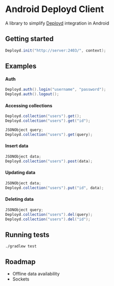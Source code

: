 # Android Deployd Client
A library to simplify [Deployd](http://deployd.com) integration in Android

## Getting started
```java
Deployd.init("http://server:2403/", context);
```

## Examples
#### Auth
```java
Deployd.auth().login("username", "password");
Deployd.auth().logout();
```

#### Accessing collections
```java
Deployd.collection("users").get();
Deployd.collection("users").get("id");

JSONObject query;
Deployd.collection("users").get(query);
```

#### Insert data
```java
JSONObject data;
Deployd.collection("users").post(data);
```

#### Updating data
```java
JSONObject data;
Deployd.collection("users").put("id", data);
```

#### Deleting data
```java
JSONObject query;
Deployd.collection("users").del(query);
Deployd.collection("users").del("id");
```
## Running tests
```
./gradlew test
```

## Roadmap
- Offline data availability
- Sockets
